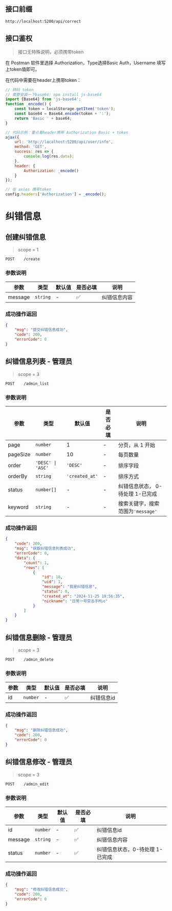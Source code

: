 ## 接口前缀

```shell
http://localhost:5200/api/correct
```

## 接口鉴权

> 接口无特殊说明，必须携带token

在 Postman 软件里选择 Authorization，Type选择Basic Auth，Username 填写上token值即可。

在代码中需要在header上携带token：

```js
// 转码 token
// 需要安装一下base64: npm install js-base64
import {Base64} from 'js-base64';
function _encode() {
    const token = localStorage.getItem('token');
    const base64 = Base64.encode(token + ':');
    return 'Basic ' + base64;
}

// 代码示例：重点看header携带 Authorization Basic + token
ajax({
    url: 'http://localhost:5200/api/user/info',
    method: 'GET',
    success: res => {
        console.log(res.data);
    },
    header: {
        Authorization: _encode()
    }
});

// 在 axios 携带token
config.headers['Authorization'] = _encode();
```

# 纠错信息

## 创建纠错信息

> scope = 1

```
POST    /create
```

### 参数说明

| 参数    | 类型     | 默认值 | 是否必填 | 说明         |
| ------- | -------- | ------ | -------- | ------------ |
| message | `string` | -      | ✅       | 纠错信息内容 |

### 成功操作返回

```json
{
    "msg": "提交纠错信息成功",
    "code": 200,
    "errorCode": 0
}
```

## 纠错信息列表 - 管理员

> scope = 3

```
POST    /admin_list
```

### 参数说明

| 参数     | 类型              | 默认值         | 是否必填 | 说明                              |
| -------- | ----------------- | -------------- | -------- | --------------------------------- |
| page     | `number`          | 1              | -        | 分页，从 1 开始                   |
| pageSize | `number`          | 10             | -        | 每页数量                          |
| order    | `'DESC' \| 'ASC'` | `'DESC'`       | -        | 排序字段                          |
| orderBy  | `string`          | `'created_at'` | -        | 排序方式                          |
| status   | `number[]`        | -              | -        | 纠错信息状态， 0-待处理 1-已完成  |
| keyword  | `string`          | -              | -        | 搜索关键字，搜索范围为`'message'` |

### 成功操作返回

```json
{
    "code": 200,
    "msg": "获取纠错信息列表成功",
    "errorCode": 0,
    "data": {
        "count": 1,
        "rows": [
            {
                "id": 18,
                "uid": 1,
                "message": "我是纠错信息",
                "status": 0,
                "created_at": "2024-11-25 19:56:35",
                "nickname": "日常一号突击手Mio"
            }
        ]
    }
}
```

## 纠错信息删除 - 管理员

> scope = 3

```
POST    /admin_delete
```

### 参数说明

| 参数 | 类型     | 默认值 | 是否必填 | 说明       |
| ---- | -------- | ------ | -------- | ---------- |
| id   | `number` | -      | ✅       | 纠错信息id |

### 成功操作返回

```json
{
    "msg": "删除纠错信息成功",
    "code": 200,
    "errorCode": 0
}
```

## 纠错信息修改 - 管理员

> scope = 3

```
POST    /admin_edit
```

### 参数说明

| 参数    | 类型     | 默认值 | 是否必填 | 说明                            |
| ------- | -------- | ------ | -------- | ------------------------------- |
| id      | `number` | -      | ✅       | 纠错信息id                      |
| message | `string` | -      | ✅       | 纠错信息内容                    |
| status  | `number` | -      | ✅       | 纠错信息状态，0-待处理 1-已完成 |

### 成功操作返回

```json
{
    "msg": "修改纠错信息成功",
    "code": 200,
    "errorCode": 0
}
```
